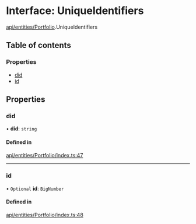 # Interface: UniqueIdentifiers

[api/entities/Portfolio](../wiki/api.entities.Portfolio).UniqueIdentifiers

## Table of contents

### Properties

- [did](../wiki/api.entities.Portfolio.UniqueIdentifiers#did)
- [id](../wiki/api.entities.Portfolio.UniqueIdentifiers#id)

## Properties

### did

• **did**: `string`

#### Defined in

[api/entities/Portfolio/index.ts:47](https://github.com/PolymathNetwork/polymesh-sdk/blob/31dfa0dc/src/api/entities/Portfolio/index.ts#L47)

___

### id

• `Optional` **id**: `BigNumber`

#### Defined in

[api/entities/Portfolio/index.ts:48](https://github.com/PolymathNetwork/polymesh-sdk/blob/31dfa0dc/src/api/entities/Portfolio/index.ts#L48)
